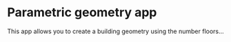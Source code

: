 # Parametric geometry app

This app allows you to create a building geometry using the number floors...